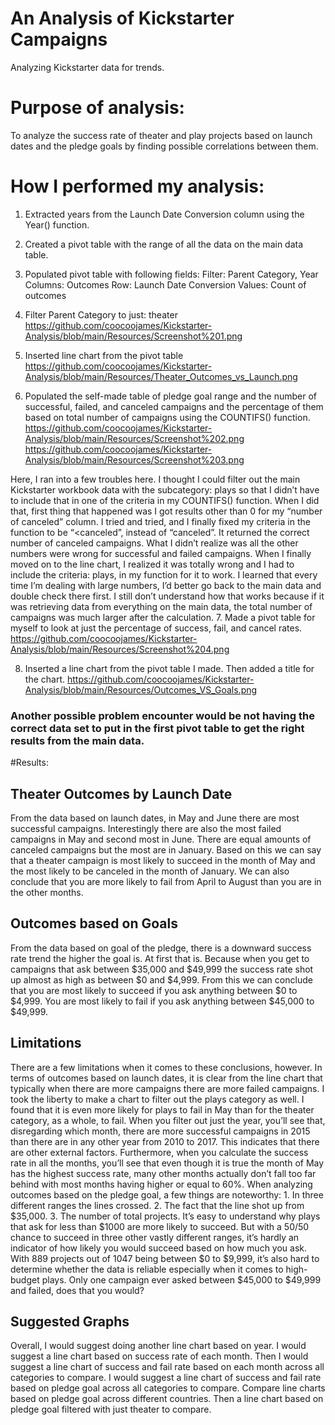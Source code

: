 # An Analysis of Kickstarter Campaigns
Analyzing Kickstarter data for trends.

# Purpose of analysis:
To analyze the success rate of theater and play projects based on launch dates and the pledge goals by finding possible correlations between them.

# How I performed my analysis:
1.	Extracted years from the Launch Date Conversion column using the Year() function.
2.	Created a pivot table with the range of all the data on the main data table.
3.	Populated pivot table with following fields:
Filter: Parent Category, Year
Columns: Outcomes
Row: Launch Date Conversion
Values: Count of outcomes
4.	Filter Parent Category to just: theater
https://github.com/coocoojames/Kickstarter-Analysis/blob/main/Resources/Screenshot%201.png

5.	Inserted line chart from the pivot table
https://github.com/coocoojames/Kickstarter-Analysis/blob/main/Resources/Theater_Outcomes_vs_Launch.png

6.	Populated the self-made table of pledge goal range and the number of successful, failed, and canceled campaigns and the percentage of them based on total number of campaigns using the COUNTIFS() function.  https://github.com/coocoojames/Kickstarter-Analysis/blob/main/Resources/Screenshot%202.png
https://github.com/coocoojames/Kickstarter-Analysis/blob/main/Resources/Screenshot%203.png

Here, I ran into a few troubles here. I thought I could filter out the main Kickstarter workbook data with the subcategory: plays so that I didn’t have to include that in one of the criteria in my COUNTIFS() function. When I did that, first thing that happened was I got results other than 0 for my “number of canceled” column. I tried and tried, and I finally fixed my criteria in the function to be “<canceled”, instead of “canceled”. It returned the correct number of canceled campaigns. What I didn’t realize was all the other numbers were wrong for successful and failed campaigns. When I finally moved on to the line chart, I realized it was totally wrong and I had to include the criteria: plays, in my function for it to work. I learned that every time I’m dealing with large numbers, I’d better go back to the main data and double check there first.
I still don’t understand how that works because if it was retrieving data from everything on the main data, the total number of campaigns was much larger after the calculation.
7.	Made a pivot table for myself to look at just the percentage of success, fail, and cancel rates.
https://github.com/coocoojames/Kickstarter-Analysis/blob/main/Resources/Screenshot%204.png

8.	Inserted a line chart from the pivot table I made. Then added a title for the chart.
https://github.com/coocoojames/Kickstarter-Analysis/blob/main/Resources/Outcomes_VS_Goals.png

### Another possible problem encounter would be not having the correct data set to put in the first pivot table to get the right results from the main data.

#Results:
## Theater Outcomes by Launch Date
From the data based on launch dates, in May and June there are most successful campaigns. Interestingly there are also the most failed campaigns in May and second most in June. There are equal amounts of canceled campaigns but the most are in January. Based on this we can say that a theater campaign is most likely to succeed in the month of May and the most likely to be canceled in the month of January. We can also conclude that you are more likely to fail from April to August than you are in the other months.

## Outcomes based on Goals
From the data based on goal of the pledge, there is a downward success rate trend the higher the goal is. At first that is. Because when you get to campaigns that ask between $35,000 and $49,999 the success rate shot up almost as high as between $0 and $4,999. From this we can conclude that you are most likely to succeed if you ask anything between $0 to $4,999. You are most likely to fail if you ask anything between $45,000 to $49,999.

## Limitations
There are a few limitations when it comes to these conclusions, however. In terms of outcomes based on launch dates, it is clear from the line chart that typically when there are more campaigns there are more failed campaigns. I took the liberty to make a chart to filter out the plays category as well. I found that it is even more likely for plays to fail in May than for the theater category, as a whole, to fail. When you filter out just the year, you’ll see that, disregarding which month, there are more successful campaigns in 2015 than there are in any other year from 2010 to 2017. This indicates that there are other external factors.
Furthermore, when you calculate the success rate in all the months, you’ll see that even though it is true the month of May has the highest success rate, many other months actually don’t fall too far behind with most months having higher or equal to 60%.
When analyzing outcomes based on the pledge goal, a few things are noteworthy: 1. In three different ranges the lines crossed. 2. The fact that the line shot up from $35,000.  3. The number of total projects. It’s easy to understand why plays that ask for less than $1000 are more likely to succeed. But with a 50/50 chance to succeed in three other vastly different ranges, it’s hardly an indicator of how likely you would succeed based on how much you ask. With 889 projects out of 1047 being between $0 to $9,999, it’s also hard to determine whether the data is reliable especially when it comes to high-budget plays. Only one campaign ever asked between $45,000 to $49,999 and failed, does that you would?

## Suggested Graphs
Overall, I would suggest doing another line chart based on year. I would suggest a line chart based on success rate of each month. Then I would suggest a line chart of success and fail rate based on each month across all categories to compare.
I would suggest a line chart of success and fail rate based on pledge goal across all categories to compare. Compare line charts based on pledge goal across different countries. Then a line chart based on pledge goal filtered with just theater to compare.
